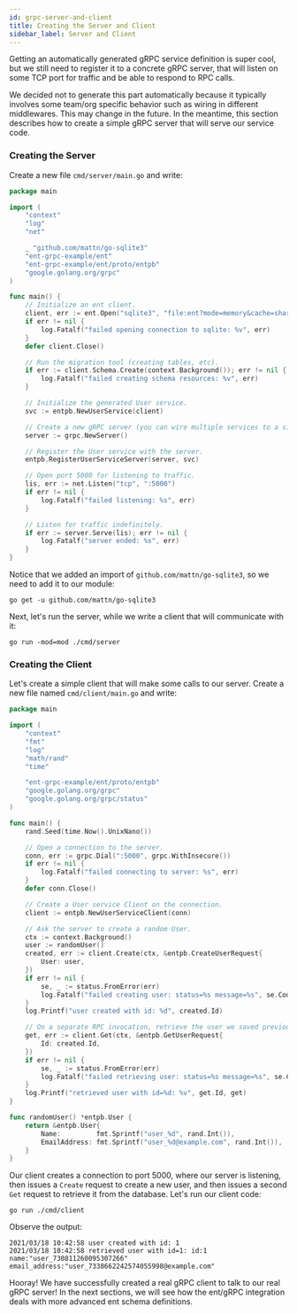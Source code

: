 ```yaml
---
id: grpc-server-and-client
title: Creating the Server and Client
sidebar_label: Server and Client
---
```


Getting an automatically generated gRPC service definition is super cool, but we still need to register it to a
concrete gRPC server, that will listen on some TCP port for traffic and be able to respond to RPC calls. 

We decided not to generate this part automatically because it typically involves some team/org specific
behavior such as wiring in different middlewares. This may change in the future. In the meantime, this section
describes how to create a simple gRPC server that will serve our service code.

### Creating the Server

Create a new file `cmd/server/main.go` and write:

```go
package main

import (
	"context"
	"log"
	"net"

	_ "github.com/mattn/go-sqlite3"
	"ent-grpc-example/ent"
	"ent-grpc-example/ent/proto/entpb"
	"google.golang.org/grpc"
)

func main() {
	// Initialize an ent client.
	client, err := ent.Open("sqlite3", "file:ent?mode=memory&cache=shared&_fk=1")
	if err != nil {
		log.Fatalf("failed opening connection to sqlite: %v", err)
	}
	defer client.Close()

	// Run the migration tool (creating tables, etc).
	if err := client.Schema.Create(context.Background()); err != nil {
		log.Fatalf("failed creating schema resources: %v", err)
	}

	// Initialize the generated User service.
	svc := entpb.NewUserService(client)

	// Create a new gRPC server (you can wire multiple services to a single server).
	server := grpc.NewServer()

	// Register the User service with the server.
	entpb.RegisterUserServiceServer(server, svc)

	// Open port 5000 for listening to traffic.
	lis, err := net.Listen("tcp", ":5000")
	if err != nil {
		log.Fatalf("failed listening: %s", err)
	}

	// Listen for traffic indefinitely.
	if err := server.Serve(lis); err != nil {
		log.Fatalf("server ended: %s", err)
	}
}
```

Notice that we added an import of `github.com/mattn/go-sqlite3`, so we need to add it to our module:

```console
go get -u github.com/mattn/go-sqlite3
```

Next, let's run the server, while we write a client that will communicate with it:

```console
go run -mod=mod ./cmd/server
```

### Creating the Client

Let's create a simple client that will make some calls to our server. Create a new file named `cmd/client/main.go` and write:

```go
package main

import (
	"context"
	"fmt"
	"log"
	"math/rand"
	"time"

	"ent-grpc-example/ent/proto/entpb"
	"google.golang.org/grpc"
	"google.golang.org/grpc/status"
)

func main() {
	rand.Seed(time.Now().UnixNano())

	// Open a connection to the server.
	conn, err := grpc.Dial(":5000", grpc.WithInsecure())
	if err != nil {
		log.Fatalf("failed connecting to server: %s", err)
	}
	defer conn.Close()

	// Create a User service Client on the connection.
	client := entpb.NewUserServiceClient(conn)

	// Ask the server to create a random User.
	ctx := context.Background()
	user := randomUser()
	created, err := client.Create(ctx, &entpb.CreateUserRequest{
		User: user,
	})
	if err != nil {
		se, _ := status.FromError(err)
		log.Fatalf("failed creating user: status=%s message=%s", se.Code(), se.Message())
	}
	log.Printf("user created with id: %d", created.Id)

	// On a separate RPC invocation, retrieve the user we saved previously.
	get, err := client.Get(ctx, &entpb.GetUserRequest{
		Id: created.Id,
	})
	if err != nil {
		se, _ := status.FromError(err)
		log.Fatalf("failed retrieving user: status=%s message=%s", se.Code(), se.Message())
	}
	log.Printf("retrieved user with id=%d: %v", get.Id, get)
}

func randomUser() *entpb.User {
	return &entpb.User{
		Name:         fmt.Sprintf("user_%d", rand.Int()),
		EmailAddress: fmt.Sprintf("user_%d@example.com", rand.Int()),
	}
}
```

Our client creates a connection to port 5000, where our server is listening, then issues a `Create`
request to create a new user, and then issues a second `Get` request to retrieve it from the database.
Let's run our client code:

```console
go run ./cmd/client
```

Observe the output:

```console
2021/03/18 10:42:58 user created with id: 1
2021/03/18 10:42:58 retrieved user with id=1: id:1 name:"user_730811260095307266" email_address:"user_7338662242574055998@example.com"
```

Hooray! We have successfully created a real gRPC client to talk to our real gRPC server! In the next sections, we will
see how the ent/gRPC integration deals with more advanced ent schema definitions.
